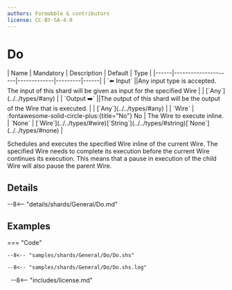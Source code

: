 ```yaml
---
authors: Formabble & contributors
license: CC-BY-SA-4.0
---
```



# Do

<div class="sh-parameters" markdown="1">
| Name | Mandatory | Description | Default | Type |
|------|---------------------|-------------|---------|------|
| `⬅️ Input` ||Any input type is accepted. The input of this shard will be given as input for the specified Wire | | [`Any`](../../types/#any) |
| `Output ➡️` ||The output of this shard will be the output of the Wire that is executed. | | [`Any`](../../types/#any) |
| `Wire` | :fontawesome-solid-circle-plus:{title="No"} No  | The Wire to execute inline. | `None` | [`Wire`](../../types/#wire)[`String`](../../types/#string)[`None`](../../types/#none) |

</div>

Schedules and executes the specified Wire inline of the current Wire. The specified Wire needs to complete its execution before the current Wire continues its execution. This means that a pause in execution of the child Wire will also pause the parent Wire.

## Details

--8<-- "details/shards/General/Do.md"


## Examples

=== "Code"

  ```x86asm linenums="1"
  --8<-- "samples/shards/General/Do/Do.shs"
  ```

  ```
  --8<-- "samples/shards/General/Do/Do.shs.log"
  ```
&nbsp;
--8<-- "includes/license.md"

